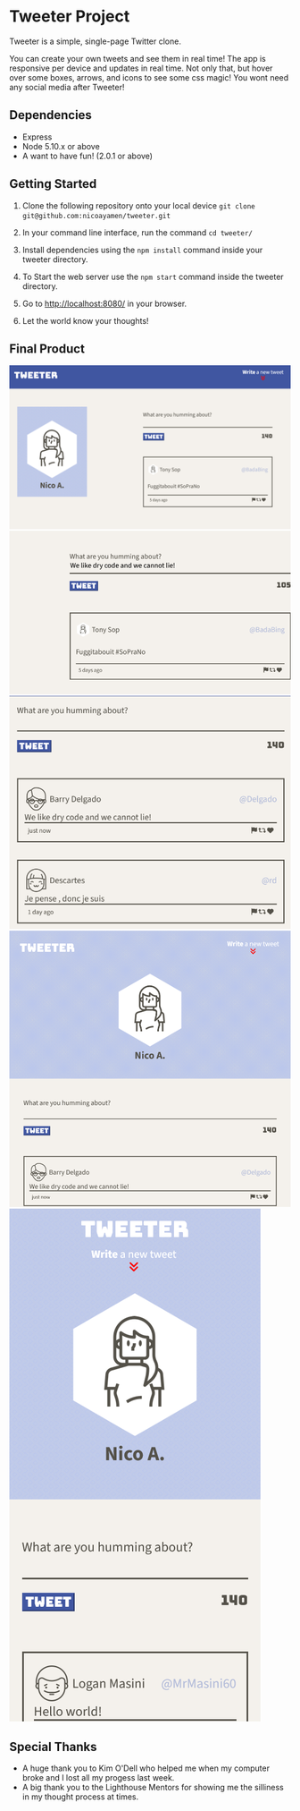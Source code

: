 # Tweeter Project

Tweeter is a simple, single-page Twitter clone.

You can create your own tweets and see them in real time! The app is responsive per device and updates in real time. Not only that, but hover over some boxes, arrows, and icons to see some css magic! You wont need any social media after Tweeter!

## Dependencies

- Express
- Node 5.10.x or above
- A want to have fun! (2.0.1 or above)

## Getting Started

1. Clone the following repository onto your local device
` git clone git@github.com:nicoayamen/tweeter.git `

2. In your command line interface, run the command
` cd tweeter/ `

3. Install dependencies using the `npm install` command inside your tweeter directory.

3. To Start the web server use the ` npm start ` command inside the tweeter directory.

4. Go to <http://localhost:8080/> in your browser.

5. Let the world know your thoughts!

## Final Product 
![alt text](./public/images/image.png)
![alt text](./public/images/image2.png)
![alt text](./public/images/image3.png)
![alt text](./public/images/image4.png)
![alt text](./public/images/image5.png)

## Special Thanks

- A huge thank you to Kim O'Dell who helped me when my computer broke and I lost all my progess last week.
- A big thank you to the Lighthouse Mentors for showing me the silliness in my thought process at times.